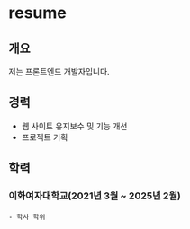 # resume

 ## 개요
저는 프론트엔드 개발자입니다. 

 ## 경력
- 웹 사이트 유지보수 및 기능 개선
- 프로젝트 기획 

 ## 학력
  ### 이화여자대학교(2021년 3월 ~ 2025년 2월)

    - 학사 학위





